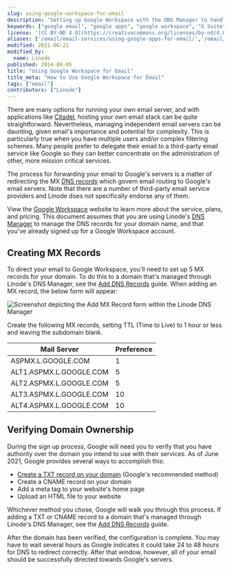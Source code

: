 ```yaml
---
slug: using-google-workspace-for-email
description: 'Setting up Google Workspace with the DNS Manager to handle email for your domains.'
keywords: ["google email", "google apps", "google workspace", "G Suite"]
license: '[CC BY-ND 4.0](https://creativecommons.org/licenses/by-nd/4.0)'
aliases: ['/email/email-services/using-google-apps-for-email/','/email/google-mail/','/email/using-google-apps-for-email/','/guides/using-google-apps-for-email/']
modified: 2021-06-22
modified_by:
  name: Linode
published: 2014-08-05
title: "Using Google Workspace for Email"
title_meta: "How to Use Google Workspace for Email"
tags: ["email"]
contributors: ["Linode"]
---
```


There are many options for running your own email server, and with applications like [Citadel](/docs/guides/email/citadel/), hosting your own email stack can be quite straightforward. Nevertheless, managing independent email servers can be daunting, given email's importance and potential for complexity. This is particularly true when you have multiple users and/or complex filtering schemes. Many people prefer to delegate their email to a third-party email service like Google so they can better concentrate on the administration of other, more mission critical services.

The process for forwarding your email to Google's servers is a matter of redirecting the MX [DNS records](/docs/guides/dns-overview/) which govern email routing to Google's email servers. Note that there are a number of third-party email service providers and Linode does not specifically endorse any of them.

View the [Google Workspace](https://workspace.google.com/) website to learn more about the service, plans, and pricing. This document assumes that you are using Linode's [DNS Manager](/docs/products/networking/dns-manager/) to manage the DNS records for your domain name, and that you've already signed up for a Google Workspace account.

## Creating MX Records

To direct your email to Google Workspace, you'll need to set up 5 MX records for your domain. To do this to a domain that's managed through Linode's DNS Manager, see the [Add DNS Records](/docs/products/networking/dns-manager/guides/manage-dns-records/) guide. When adding an MX record, the below form will appear:

![Screenshot depicting the Add MX Record form within the Linode DNS Manager](add-mx-record-google-workspace.png "Add MX Record in Linode DNS Manager")

Create the following MX records, setting TTL (Time to Live) to 1 hour or less and leaving the subdomain blank.

| Mail Server | Preference |
| --- | --- |
| ASPMX.L.GOOGLE.COM | 1 |
| ALT1.ASPMX.L.GOOGLE.COM | 5 |
| ALT2.ASPMX.L.GOOGLE.COM | 5 |
| ALT3.ASPMX.L.GOOGLE.COM | 10 |
| ALT4.ASPMX.L.GOOGLE.COM | 10 |

## Verifying Domain Ownership

During the sign up process, Google will need you to verify that you have authority over the domain you intend to use with their services. As of June 2021, Google provides several ways to accomplish this:

- [Create a TXT record on your domain](https://support.google.com/a/answer/183895) (Google's recommended method)
- Create a CNAME record on your domain
- Add a meta tag to your website's home page
- Upload an HTML file to your website

Whichever method you chose, Google will walk you through this process. If adding a TXT or CNAME record to a domain that's managed through Linode's DNS Manager, see the [Add DNS Records](/docs/products/networking/dns-manager/guides/manage-dns-records/) guide.

After the domain has been verified, the configuration is complete. You may have to wait several hours as Google indicates it could take 24 to 48 hours for DNS to redirect correctly. After that window, however, all of your email should be successfully directed towards Google's servers.